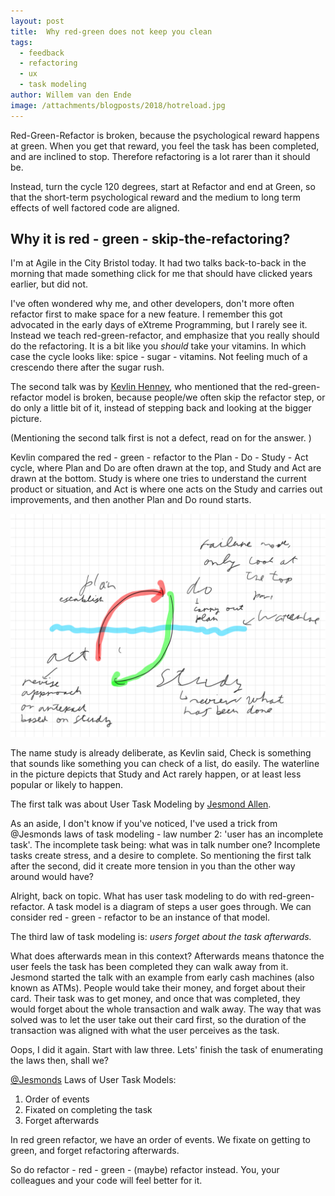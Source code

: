 ```yaml
---
layout: post
title:  Why red-green does not keep you clean
tags:
  - feedback
  - refactoring
  - ux
  - task modeling
author: Willem van den Ende
image: /attachments/blogposts/2018/hotreload.jpg
---
```


Red-Green-Refactor is broken, because the psychological reward happens at green. When you get that reward, you feel the task has been completed, and are inclined to stop. Therefore refactoring is a lot rarer than it should be.

Instead, turn the cycle 120 degrees, start at Refactor and end at Green, so that the short-term psychological reward and the medium to long term effects of well factored code are aligned.

## Why it is red - green - skip-the-refactoring?

I'm at Agile in the City Bristol today. It had two talks back-to-back in the morning that made something click for me that should have clicked years earlier, but did not.

I've often wondered why me, and other developers, don't more often refactor first to make space for a new feature. I remember this got advocated in the early days of eXtreme Programming, but I rarely see it. Instead we teach red-green-refactor, and emphasize that you really should do the refactoring. It is a bit like you _should_ take your vitamins. In which case the cycle looks like: spice - sugar -  vitamins. Not feeling much of a crescendo there after the sugar rush.

The second talk was by [Kevlin Henney](https://twitter.com/kevlinhenney), who mentioned that the red-green-refactor model is broken, because people/we often skip the refactor step, or do only a little bit of it, instead of stepping back and looking at the bigger picture.

(Mentioning the second talk first is not a defect, read on for the answer. )

Kevlin compared the red - green - refactor to the Plan - Do - Study - Act cycle, where Plan and Do are often drawn at the top, and Study and Act are drawn at the bottom. Study is where one tries to understand the current product or situation, and Act is where one acts on the Study and carries out improvements, and then another Plan and Do round starts.

![Plan - do - study - act - waterline](/attachments/blogposts/2018/planDoStudyAct.png)

The name study is already deliberate, as Kevlin said, Check is something that sounds like something you can check of a list, do easily. The waterline in the picture depicts that Study and Act rarely happen, or at least less popular or likely to happen.

The first talk was about User Task Modeling by [Jesmond Allen](https://twitter.com/jesmond).

As an aside, I don't know if you've noticed, I've used a trick from @Jesmonds laws of task modeling - law number 2: 'user has an incomplete task'. The incomplete task being: what was
in talk number one? Incomplete tasks create stress, and a desire to complete. So mentioning the first talk after the second, did it create more tension in you than the other way around would have?

Alright, back on topic. What has user task modeling to do with red-green-refactor. A task model is a diagram of steps a user goes through. We can consider red - green - refactor to be an instance of that model.

The third law of task modeling is: _users forget about the task afterwards._

What does afterwards mean in this context? Afterwards means thatonce the user feels the task has been completed they can walk away from it. Jesmond started the talk with an example from early cash machines (also known as ATMs). People would take their money, and forget about their card. Their task was to get money, and once that was completed, they would forget about the whole transaction and walk away. The way that was solved was to let the user take out their card first, so the duration of the transaction was aligned with what the user perceives as the task.

Oops, I did it again. Start with law three. Lets' finish the task of enumerating the laws then, shall we?

[@Jesmonds](https://twitter.com/jesmond) Laws of User Task Models:

1. Order of events
2. Fixated on completing the task
3. Forget afterwards

In red green refactor, we have an order of events. We fixate on getting to green, and forget refactoring afterwards.

So do refactor - red - green - (maybe) refactor instead. You, your colleagues and your code  will feel better for it.
